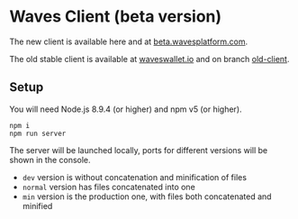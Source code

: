 # Waves Client (beta version)

The new client is available here and at [beta.wavesplatform.com](https://beta.wavesplatform.com/).

The old stable client is available at [waveswallet.io](https://waveswallet.io/) and on branch [old-client](https://github.com/wavesplatform/WavesGUI/tree/old-client).

## Setup

You will need Node.js 8.9.4 (or higher) and npm v5 (or higher).

```
npm i
npm run server
```

The server will be launched locally, ports for different versions will be shown in the console.

* `dev` version is without concatenation and minification of files
* `normal` version has files concatenated into one
* `min` version is the production one, with files both concatenated and minified

